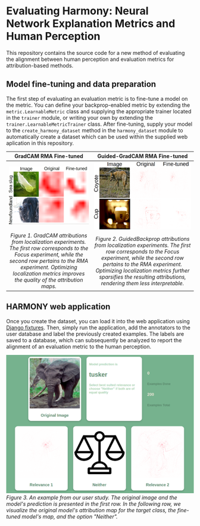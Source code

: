 # Evaluating Harmony: Neural Network Explanation Metrics and Human Perception

This repository contains the source code for a new method of evaluating the alignment between human perception and evaluation metrics for attribution-based methods.

## Model fine-tuning and data preparation

The first step of evaluating an evaluation metric is to fine-tune a model on the metric.
You can define your backprop-enabled metric by extending the `metric.LearnableMetric` class and supplying the appropriate trainer located in the `trainer` module, or writing your own by extending the `trainer.LearnableMetricTrainer` class.
After fine-tuning, supply your model to the `create_harmony_dataset` method in the `harmony_dataset` module to automatically create a dataset which can be used within the supplied web aplication in this repository.

GradCAM RMA Fine-tuned             |  Guided-GradCAM RMA Fine-tuned
:-------------------------:|:-------------------------:
![alt text](images/image-1.png)  |  ![alt text](images/image.png)
*Figure 1. GradCAM attributions from localization experiments. The first row corresponds to the Focus experiment, while the second row pertains to the RMA experiment. Optimizing localization metrics improves the quality of the attribution maps.* | *Figure 2. GuidedBackprop attributions from localization experiments. The first row corresponds to the Focus experiment, while the second row pertains to the RMA experiment. Optimizing localization metrics further sparsifies the resulting attributions, rendering them less interpretable.*

## HARMONY web application

Once you create the dataset, you can load it into the web application using [Django fixtures](https://docs.djangoproject.com/en/5.0/topics/db/fixtures/). Then, simply run the application, add the annotators to the user database and label the previously created examples. The labels are saved to a database, which can subsequently be analyzed to report the alignment of an evaluation metric to the human perception.

![alt text](images/harmony_app_interface.png)
*Figure 3. An example from our user study. The original image and the model's prediction is presented in the first row. In the following row, we visualize the original model's attribution map for the target class, the fine-tuned model's map, and the option "Neither".*
